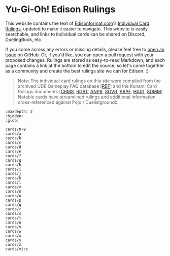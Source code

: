 # Yu-Gi-Oh! Edison Rulings

This website contains the text of [Edisonformat.com](https://www.edisonformat.com/)'s [Individual Card Rulings](https://www.edisonformat.com/rulings), updated to make it easier to navigate. This website is easily searchable, and links to individual cards can be shared on Discord, DuelingBook, etc.

If you come across any errors or missing details, please feel free to [open an issue](https://github.com/vivaria/edisonrul.ing/issues/new) on GitHub. Or, if you'd like, you can open a pull request with your proposed changes. Rulings are stored as easy-to-read Markdown, and each page contains a link at the bottom to edit the source, so let's come together as a community and create the best rulings site we can for Edison. :)

> Note: The individual card rulings on this site were compiled from the archived UDE Gameplay FAQ database \[[REF](https://web.archive.org/web/20090217182013/http://entertainment.upperdeck.com/yugioh/en/gameplay/faqs/cardfaqs/default.aspx?first=A&last=C)\] and the Konami Card Rulings documents \[[CRMS](https://ms.yugipedia.com//1/11/Card_Rulings_-_Crimson_Crisis_v2.0.pdf), [RGBT](https://img.yugioh-card.com/uk/gameplay/rulings/RGBT_rules.pdf), [ANPR](https://img.yugioh-card.com/uk/gameplay/rulings/ANPR_rules.pdf), [SOVR](https://img.yugioh-card.com/lat-am/pt/gameplay/rulings/SOVR_sneak_ruling.pdf), [ABPF](https://img.yugioh-card.com/uk/gameplay/rulings/ABPF_rules.pdf), [HA01](https://img.yugioh-card.com/uk/gameplay/rulings/100304%20HA_SDWS_ST09_Rules.pdf), [SDMM](https://img.yugioh-card.com/lat-am/gameplay/rulings/10406SDMachinaMayhem_Rules.pdf)\]. Notable cards have streamlined rulings and additional information cross-referenced against Pojo / Duelistgroundz.

```{toctree}
:maxdepth: 2
:hidden:
:glob:

cards/0-9
cards/a
cards/b
cards/c
cards/d
cards/e
cards/f
cards/g
cards/h
cards/i
cards/j
cards/k
cards/l
cards/m
cards/n
cards/o
cards/p
cards/q
cards/r
cards/s
cards/t
cards/u
cards/v
cards/w
cards/x
cards/y
cards/z
cards/misc
```
